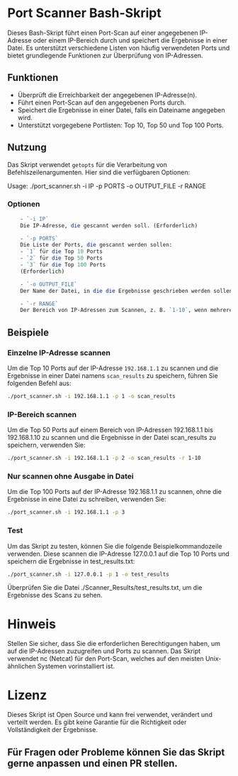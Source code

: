 # Port Scanner Bash-Skript

Dieses Bash-Skript führt einen Port-Scan auf einer angegebenen IP-Adresse oder einem IP-Bereich durch und speichert die Ergebnisse in einer Datei. Es unterstützt verschiedene Listen von häufig verwendeten Ports und bietet grundlegende Funktionen zur Überprüfung von IP-Adressen.

## Funktionen

- Überprüft die Erreichbarkeit der angegebenen IP-Adresse(n).
- Führt einen Port-Scan auf den angegebenen Ports durch.
- Speichert die Ergebnisse in einer Datei, falls ein Dateiname angegeben wird.
- Unterstützt vorgegebene Portlisten: Top 10, Top 50 und Top 100 Ports.

## Nutzung

Das Skript verwendet `getopts` für die Verarbeitung von Befehlszeilenargumenten. Hier sind die verfügbaren Optionen:

Usage: ./port_scanner.sh -i IP -p PORTS -o OUTPUT_FILE -r RANGE

### Optionen
```perl
    - `-i IP`  
    Die IP-Adresse, die gescannt werden soll. (Erforderlich)

    - `-p PORTS`  
    Die Liste der Ports, die gescannt werden sollen:
    - `1` für die Top 10 Ports
    - `2` für die Top 50 Ports
    - `3` für die Top 100 Ports
    (Erforderlich)

    - `-o OUTPUT_FILE`  
    Der Name der Datei, in die die Ergebnisse geschrieben werden sollen. Der Dateiname wird im Verzeichnis `./Scanner_Results` gespeichert. (Optional)

    - `-r RANGE`  
    Der Bereich von IP-Adressen zum Scannen, z. B. `1-10`, wenn mehrere IP-Adressen gescannt werden sollen. (Optional)
```
## Beispiele

### Einzelne IP-Adresse scannen

Um die Top 10 Ports auf der IP-Adresse `192.168.1.1` zu scannen und die Ergebnisse in einer Datei namens `scan_results` zu speichern, führen Sie folgenden Befehl aus:

```bash
./port_scanner.sh -i 192.168.1.1 -p 1 -o scan_results
```

### IP-Bereich scannen

Um die Top 50 Ports auf einem Bereich von IP-Adressen 192.168.1.1 bis 192.168.1.10 zu scannen und die Ergebnisse in der Datei scan_results zu speichern, verwenden Sie:

```bash
./port_scanner.sh -i 192.168.1.1 -p 2 -o scan_results -r 1-10
```

### Nur scannen ohne Ausgabe in Datei

Um die Top 100 Ports auf der IP-Adresse 192.168.1.1 zu scannen, ohne die Ergebnisse in eine Datei zu schreiben, verwenden Sie:
```bash
./port_scanner.sh -i 192.168.1.1 -p 3
```
### Test

Um das Skript zu testen, können Sie die folgende Beispielkommandozeile verwenden. Diese scannen die IP-Adresse 127.0.0.1 auf die Top 10 Ports und speichern die Ergebnisse in test_results.txt:

```bash
./port_scanner.sh -i 127.0.0.1 -p 1 -o test_results
```
Überprüfen Sie die Datei ./Scanner_Results/test_results.txt, um die Ergebnisse des Scans zu sehen.

# Hinweis
Stellen Sie sicher, dass Sie die erforderlichen Berechtigungen haben, um auf die IP-Adressen zuzugreifen und Ports zu scannen. Das Skript verwendet nc (Netcat) für den Port-Scan, welches auf den meisten Unix-ähnlichen Systemen vorinstalliert ist.

# Lizenz
Dieses Skript ist Open Source und kann frei verwendet, verändert und verteilt werden. Es gibt keine Garantie für die Richtigkeit oder Vollständigkeit der Ergebnisse.

## Für Fragen oder Probleme können Sie das Skript gerne anpassen und einen PR stellen.
